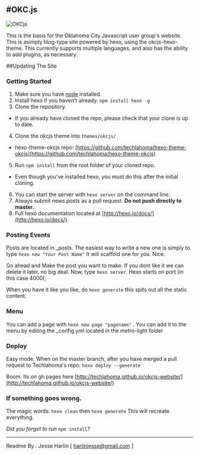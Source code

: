 #OKC.js
---

![OKCjs](http://i.imgur.com/4IHEiat.png)


This is the basis for the Oklahoma City Javascript user group's website. This is asimply blog-type site powered by hexo, using the okcjs-hexo-theme. This currently supports multiple languages, and also has the ability to add plugins, as necessary.



##Updating The Site

### Getting Started

1. Make sure you have [node](http://nodejs.org/download/) installed.
2. Install hexo if you haven't already. ```npm install hexo -g```
3. Clone the repository.
  * If you already have cloned the repo, please check that your clone is up to date.
4. Clone the okcjs theme into ```themes/okcjs/```
  * hexo-theme-okcjs repo: [https://github.com/techlahoma/hexo-theme-okcjs](https://github.com/techlahoma/hexo-theme-okcjs)
5. Run ```npm install``` from the root folder of your cloned repo.
  * Even though you've installed hexo, you must do this after the initial cloning.
6. You can start the server with ```hexo server``` on the command line.
7. Always submit news posts as a pull request. **Do not push directly to master.**
8. Full hexo documentation located at [http://hexo.io/docs/](http://hexo.io/docs/).

### Posting Events

Posts are located in _posts. The easiest way to write a new one is simply to type ```hexo new "Your Post Name"``` It will scaffold one for you. Nice.

Go ahead and Make the post you want to make. If you dont like it we can delete it later, no big deal. Now, type ```hexo server```. Hexo starts on port (in this case 4000);

When you have it like you like, do ```hexo generate``` this spits out all the static content.

### Menu
You can add a page with ```hexo new page "pagename"``` . You can add it to the menu by editing the _config.yml located in the metro-light folder

### Deploy

Easy mode. When on the master branch, after you have merged a pull request to Techlahoma's repo: ```hexo deploy --generate``` 

Boom. Its on gh pages here [http://techlahoma.github.io/okcjs-website/](http://techlahoma.github.io/okcjs-website/)



### If something goes wrong.

The magic words: ```hexo clean``` then ```hexo generate``` This will recreate everything.

*Did you forget to run* ```npm install```*?*

---
Readme By : Jesse Harlin [ harlinjesse@gmail.com ]
